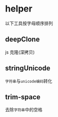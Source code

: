 # helper

以下工具按字母顺序排列

## deepClone

js 克隆(深拷贝)

## stringUnicode

`字符串`与`unicode编码`转化

## trim-space

去除`字符串`中的空格
